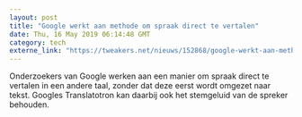 ```yaml
---
layout: post
title: "Google werkt aan methode om spraak direct te vertalen"
date: Thu, 16 May 2019 06:14:48 GMT
category: tech
externe_link: "https://tweakers.net/nieuws/152868/google-werkt-aan-methode-om-spraak-direct-te-vertalen.html"
---
```


Onderzoekers van Google werken aan een manier om spraak direct te vertalen in een andere taal, zonder dat deze eerst wordt omgezet naar tekst. Googles Translatotron kan daarbij ook het stemgeluid van de spreker behouden.<img src="http://feeds.feedburner.com/~r/tweakers/mixed/~4/0-6dua_Bjr8" height="1" width="1" alt=""/>

